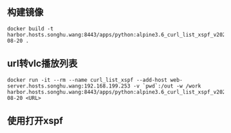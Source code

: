 ## 构建镜像

```
docker build -t harbor.hosts.songhu.wang:8443/apps/python:alpine3.6_curl_list_xspf_v2023-08-20 .
```
## url转vlc播放列表

```
docker run -it --rm --name curl_list_xspf --add-host web-server.hosts.songhu.wang:192.168.199.253 -v `pwd`:/out -w /work harbor.hosts.songhu.wang:8443/apps/python:alpine3.6_curl_list_xspf_v2023-08-20 <URL>
```

## 使用打开xspf
